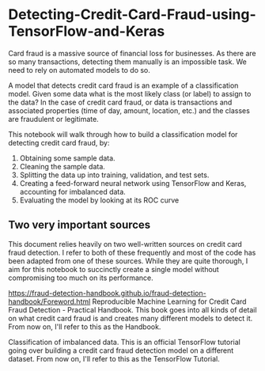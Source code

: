 # Detecting-Credit-Card-Fraud-using-TensorFlow-and-Keras

Card fraud is a massive source of financial loss for businesses. As there are so many transactions, detecting them manually is an impossible task. We need to rely on automated models to do so.

A model that detects credit card fraud is an example of a classification model. Given some data what is the most likely class (or label) to assign to the data? In the case of credit card fraud, or data is transactions and associated properties (time of day, amount, location, etc.) and the classes are fraudulent or legitimate.

This notebook will walk through how to build a classification model for detecting credit card fraud, by:

1. Obtaining some sample data.
2. Cleaning the sample data.
3. Splitting the data up into training, validation, and test sets.
4. Creating a feed-forward neural network using TensorFlow and Keras, accounting for imbalanced data.
5. Evaluating the model by looking at its ROC curve

## Two very important sources

This document relies heavily on two well-written sources on credit card fraud detection. I refer to both of these frequently and most of the code has been adapted from one of these sources. While they are quite thorough, I aim for this notebook to succinctly create a single model without compromising too much on its performance.

https://fraud-detection-handbook.github.io/fraud-detection-handbook/Foreword.html Reproducible Machine Learning for Credit Card Fraud Detection - Practical Handbook. This book goes into all kinds of detail on what credit card fraud is and creates many different models to detect it. From now on, I'll refer to this as the Handbook.

 Classification of imbalanced data. This is an official TensorFlow tutorial going over building a credit card fraud detection model on a different dataset. From now on, I'll refer to this as the TensorFlow Tutorial.
